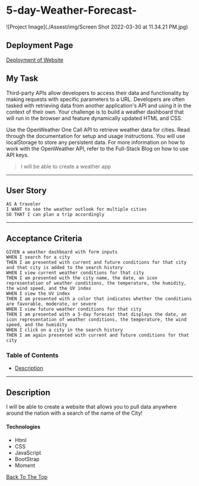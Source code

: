 # 5-day-Weather-Forecast-
![Project Image](./Assest/img/Screen Shot 2022-03-30 at 11.34.21 PM.jpg)

## Deployment Page

[Deployment of Website](https://gokublue007.github.io/5-day-Weather-Forecast-/)

## My Task

Third-party APIs allow developers to access their data and functionality by making requests with specific parameters to a URL. Developers are often tasked with retrieving data from another application's API and using it in the context of their own. Your challenge is to build a weather dashboard that will run in the browser and feature dynamically updated HTML and CSS.

Use the OpenWeather One Call API to retrieve weather data for cities. Read through the documentation for setup and usage instructions. You will use localStorage to store any persistent data. For more information on how to work with the OpenWeather API, refer to the Full-Stack Blog on how to use API keys.

> I will be able to create a weather app

--- 

## User Story

```
AS A traveler
I WANT to see the weather outlook for multiple cities
SO THAT I can plan a trip accordingly
```

---
## Acceptance Criteria

```
GIVEN a weather dashboard with form inputs
WHEN I search for a city
THEN I am presented with current and future conditions for that city and that city is added to the search history
WHEN I view current weather conditions for that city
THEN I am presented with the city name, the date, an icon representation of weather conditions, the temperature, the humidity, the wind speed, and the UV index
WHEN I view the UV index
THEN I am presented with a color that indicates whether the conditions are favorable, moderate, or severe
WHEN I view future weather conditions for that city
THEN I am presented with a 5-day forecast that displays the date, an icon representation of weather conditions, the temperature, the wind speed, and the humidity
WHEN I click on a city in the search history
THEN I am again presented with current and future conditions for that city
```

### Table of Contents

- [Description](#description)

---

## Description

I will be able to create a website that allows you to pull data anywhere around the nation with a search of the name of the City!

#### Technologies

- Html
- CSS
- JavaScript
- BootStrap
- Moment

[Back To The Top](#read-me-template)
